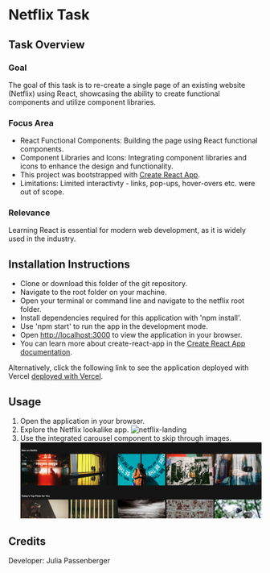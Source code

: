 
# Netflix Task

## Task Overview

### Goal
The goal of this task is to re-create a single page of an existing website (Netflix) using React, showcasing the ability to create functional components and utilize component libraries.

### Focus Area
- React Functional Components: Building the page using React functional components.
- Component Libraries and Icons: Integrating component libraries and icons to enhance the design and functionality.
- This project was bootstrapped with [Create React App](https://github.com/facebook/create-react-app).
- Limitations: Limited interactivty - links, pop-ups, hover-overs etc. were out of scope.

### Relevance
Learning React is essential for modern web development, as it is widely used in the industry. 


## Installation Instructions
- Clone or download this folder of the git repository.
- Navigate to the root folder on your machine.
- Open your terminal or command line and navigate to the netflix root folder.
- Install dependencies required for this application with 'npm install'.
- Use 'npm start' to run the app in the development mode.
- Open [http://localhost:3000](http://localhost:3000) to view the application in your browser.
- You can learn more about create-react-app in the [Create React App documentation](https://facebook.github.io/create-react-app/docs/getting-started).

Alternatively, click the following link to see the application deployed with Vercel [deployed with Vercel](https://netflix-lookalike-orcin.vercel.app).


## Usage
1. Open the application in your browser.
2. Explore the Netflix lookalike app.
   ![netflix-landing](netflix-landing.png)
4. Use the integrated carousel component to skip through images.
   ![netflix-carousel](netflix-carousel.png)
   

## Credits
Developer: Julia Passenberger

